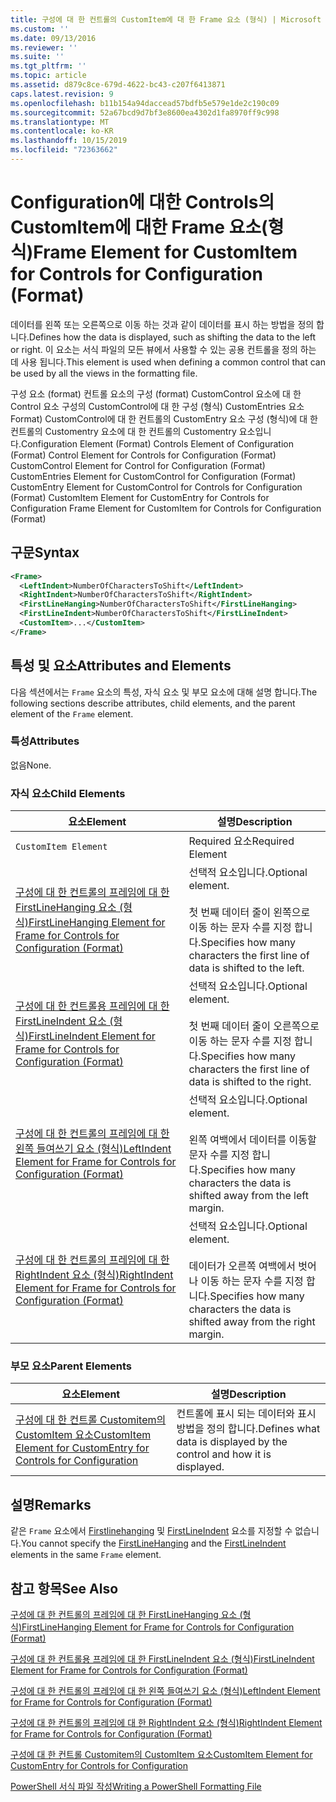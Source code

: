 ```yaml
---
title: 구성에 대 한 컨트롤의 CustomItem에 대 한 Frame 요소 (형식) | Microsoft Docs
ms.custom: ''
ms.date: 09/13/2016
ms.reviewer: ''
ms.suite: ''
ms.tgt_pltfrm: ''
ms.topic: article
ms.assetid: d879c8ce-679d-4622-bc43-c207f6413871
caps.latest.revision: 9
ms.openlocfilehash: b11b154a94daccead57bdfb5e579e1de2c190c09
ms.sourcegitcommit: 52a67bcd9d7bf3e8600ea4302d1fa8970ff9c998
ms.translationtype: MT
ms.contentlocale: ko-KR
ms.lasthandoff: 10/15/2019
ms.locfileid: "72363662"
---
```

# <a name="frame-element-for-customitem-for-controls-for-configuration-format"></a><span data-ttu-id="67226-102">Configuration에 대한 Controls의 CustomItem에 대한 Frame 요소(형식)</span><span class="sxs-lookup"><span data-stu-id="67226-102">Frame Element for CustomItem for Controls for Configuration (Format)</span></span>

<span data-ttu-id="67226-103">데이터를 왼쪽 또는 오른쪽으로 이동 하는 것과 같이 데이터를 표시 하는 방법을 정의 합니다.</span><span class="sxs-lookup"><span data-stu-id="67226-103">Defines how the data is displayed, such as shifting the data to the left or right.</span></span> <span data-ttu-id="67226-104">이 요소는 서식 파일의 모든 뷰에서 사용할 수 있는 공용 컨트롤을 정의 하는 데 사용 됩니다.</span><span class="sxs-lookup"><span data-stu-id="67226-104">This element is used when defining a common control that can be used by all the views in the formatting file.</span></span>

<span data-ttu-id="67226-105">구성 요소 (format) 컨트롤 요소의 구성 (format) CustomControl 요소에 대 한 Control 요소 구성의 CustomControl에 대 한 구성 (형식) CustomEntries 요소 Format) CustomControl에 대 한 컨트롤의 CustomEntry 요소 구성 (형식)에 대 한 컨트롤의 Customentry 요소에 대 한 컨트롤의 Customentry 요소입니다.</span><span class="sxs-lookup"><span data-stu-id="67226-105">Configuration Element (Format) Controls Element of Configuration (Format) Control Element for Controls for Configuration (Format) CustomControl Element for Control for Configuration (Format) CustomEntries Element for CustomControl for Configuration (Format) CustomEntry Element for CustomControl for Controls for Configuration (Format) CustomItem Element for CustomEntry for Controls for Configuration Frame Element for CustomItem for Controls for Configuration (Format)</span></span>

## <a name="syntax"></a><span data-ttu-id="67226-106">구문</span><span class="sxs-lookup"><span data-stu-id="67226-106">Syntax</span></span>

```xml
<Frame>
  <LeftIndent>NumberOfCharactersToShift</LeftIndent>
  <RightIndent>NumberOfCharactersToShift</RightIndent>
  <FirstLineHanging>NumberOfCharactersToShift</FirstLineHanging>
  <FirstLineIndent>NumberOfCharactersToShift</FirstLineIndent>
  <CustomItem>...</CustomItem>
</Frame>
```

## <a name="attributes-and-elements"></a><span data-ttu-id="67226-107">특성 및 요소</span><span class="sxs-lookup"><span data-stu-id="67226-107">Attributes and Elements</span></span>

<span data-ttu-id="67226-108">다음 섹션에서는 `Frame` 요소의 특성, 자식 요소 및 부모 요소에 대해 설명 합니다.</span><span class="sxs-lookup"><span data-stu-id="67226-108">The following sections describe attributes, child elements, and the parent element of the `Frame` element.</span></span>

### <a name="attributes"></a><span data-ttu-id="67226-109">특성</span><span class="sxs-lookup"><span data-stu-id="67226-109">Attributes</span></span>

<span data-ttu-id="67226-110">없음</span><span class="sxs-lookup"><span data-stu-id="67226-110">None.</span></span>

### <a name="child-elements"></a><span data-ttu-id="67226-111">자식 요소</span><span class="sxs-lookup"><span data-stu-id="67226-111">Child Elements</span></span>

|<span data-ttu-id="67226-112">요소</span><span class="sxs-lookup"><span data-stu-id="67226-112">Element</span></span>|<span data-ttu-id="67226-113">설명</span><span class="sxs-lookup"><span data-stu-id="67226-113">Description</span></span>|
|-------------|-----------------|
|`CustomItem Element`|<span data-ttu-id="67226-114">Required 요소</span><span class="sxs-lookup"><span data-stu-id="67226-114">Required Element</span></span>|
|[<span data-ttu-id="67226-115">구성에 대 한 컨트롤의 프레임에 대 한 FirstLineHanging 요소 (형식)</span><span class="sxs-lookup"><span data-stu-id="67226-115">FirstLineHanging Element for Frame for Controls for Configuration (Format)</span></span>](./firstlinehanging-element-for-frame-for-controls-for-configuration-format.md)|<span data-ttu-id="67226-116">선택적 요소입니다.</span><span class="sxs-lookup"><span data-stu-id="67226-116">Optional element.</span></span><br /><br /> <span data-ttu-id="67226-117">첫 번째 데이터 줄이 왼쪽으로 이동 하는 문자 수를 지정 합니다.</span><span class="sxs-lookup"><span data-stu-id="67226-117">Specifies how many characters the first line of data is shifted to the left.</span></span>|
|[<span data-ttu-id="67226-118">구성에 대 한 컨트롤용 프레임에 대 한 FirstLineIndent 요소 (형식)</span><span class="sxs-lookup"><span data-stu-id="67226-118">FirstLineIndent Element for Frame for Controls for Configuration (Format)</span></span>](./firstlineindent-element-for-frame-for-controls-for-configuration-format.md)|<span data-ttu-id="67226-119">선택적 요소입니다.</span><span class="sxs-lookup"><span data-stu-id="67226-119">Optional element.</span></span><br /><br /> <span data-ttu-id="67226-120">첫 번째 데이터 줄이 오른쪽으로 이동 하는 문자 수를 지정 합니다.</span><span class="sxs-lookup"><span data-stu-id="67226-120">Specifies how many characters the first line of data is shifted to the right.</span></span>|
|[<span data-ttu-id="67226-121">구성에 대 한 컨트롤의 프레임에 대 한 왼쪽 들여쓰기 요소 (형식)</span><span class="sxs-lookup"><span data-stu-id="67226-121">LeftIndent Element for Frame for Controls for Configuration (Format)</span></span>](./leftindent-element-for-frame-for-controls-for-configuration-format.md)|<span data-ttu-id="67226-122">선택적 요소입니다.</span><span class="sxs-lookup"><span data-stu-id="67226-122">Optional element.</span></span><br /><br /> <span data-ttu-id="67226-123">왼쪽 여백에서 데이터를 이동할 문자 수를 지정 합니다.</span><span class="sxs-lookup"><span data-stu-id="67226-123">Specifies how many characters the data is shifted away from the left margin.</span></span>|
|[<span data-ttu-id="67226-124">구성에 대 한 컨트롤의 프레임에 대 한 RightIndent 요소 (형식)</span><span class="sxs-lookup"><span data-stu-id="67226-124">RightIndent Element for Frame for Controls for Configuration (Format)</span></span>](./rightindent-element-for-frame-for-controls-for-configuration-format.md)|<span data-ttu-id="67226-125">선택적 요소입니다.</span><span class="sxs-lookup"><span data-stu-id="67226-125">Optional element.</span></span><br /><br /> <span data-ttu-id="67226-126">데이터가 오른쪽 여백에서 벗어나 이동 하는 문자 수를 지정 합니다.</span><span class="sxs-lookup"><span data-stu-id="67226-126">Specifies how many characters the data is shifted away from the right margin.</span></span>|

### <a name="parent-elements"></a><span data-ttu-id="67226-127">부모 요소</span><span class="sxs-lookup"><span data-stu-id="67226-127">Parent Elements</span></span>

|<span data-ttu-id="67226-128">요소</span><span class="sxs-lookup"><span data-stu-id="67226-128">Element</span></span>|<span data-ttu-id="67226-129">설명</span><span class="sxs-lookup"><span data-stu-id="67226-129">Description</span></span>|
|-------------|-----------------|
|[<span data-ttu-id="67226-130">구성에 대 한 컨트롤 Customitem의 CustomItem 요소</span><span class="sxs-lookup"><span data-stu-id="67226-130">CustomItem Element for CustomEntry for Controls for Configuration</span></span>](./customitem-element-for-customentry-for-controls-for-configuration-format.md)|<span data-ttu-id="67226-131">컨트롤에 표시 되는 데이터와 표시 방법을 정의 합니다.</span><span class="sxs-lookup"><span data-stu-id="67226-131">Defines what data is displayed by the control and how it is displayed.</span></span>|

## <a name="remarks"></a><span data-ttu-id="67226-132">설명</span><span class="sxs-lookup"><span data-stu-id="67226-132">Remarks</span></span>

<span data-ttu-id="67226-133">같은 `Frame` 요소에서 [Firstlinehanging](./firstlinehanging-element-for-frame-for-controls-for-configuration-format.md) 및 [FirstLineIndent](./firstlineindent-element-for-frame-for-controls-for-configuration-format.md) 요소를 지정할 수 없습니다.</span><span class="sxs-lookup"><span data-stu-id="67226-133">You cannot specify the [FirstLineHanging](./firstlinehanging-element-for-frame-for-controls-for-configuration-format.md) and the [FirstLineIndent](./firstlineindent-element-for-frame-for-controls-for-configuration-format.md) elements in the same `Frame` element.</span></span>

## <a name="see-also"></a><span data-ttu-id="67226-134">참고 항목</span><span class="sxs-lookup"><span data-stu-id="67226-134">See Also</span></span>

[<span data-ttu-id="67226-135">구성에 대 한 컨트롤의 프레임에 대 한 FirstLineHanging 요소 (형식)</span><span class="sxs-lookup"><span data-stu-id="67226-135">FirstLineHanging Element for Frame for Controls for Configuration (Format)</span></span>](./firstlinehanging-element-for-frame-for-controls-for-configuration-format.md)

[<span data-ttu-id="67226-136">구성에 대 한 컨트롤용 프레임에 대 한 FirstLineIndent 요소 (형식)</span><span class="sxs-lookup"><span data-stu-id="67226-136">FirstLineIndent Element for Frame for Controls for Configuration (Format)</span></span>](./firstlineindent-element-for-frame-for-controls-for-configuration-format.md)

[<span data-ttu-id="67226-137">구성에 대 한 컨트롤의 프레임에 대 한 왼쪽 들여쓰기 요소 (형식)</span><span class="sxs-lookup"><span data-stu-id="67226-137">LeftIndent Element for Frame for Controls for Configuration (Format)</span></span>](./leftindent-element-for-frame-for-controls-for-configuration-format.md)

[<span data-ttu-id="67226-138">구성에 대 한 컨트롤의 프레임에 대 한 RightIndent 요소 (형식)</span><span class="sxs-lookup"><span data-stu-id="67226-138">RightIndent Element for Frame for Controls for Configuration (Format)</span></span>](./rightindent-element-for-frame-for-controls-for-configuration-format.md)

[<span data-ttu-id="67226-139">구성에 대 한 컨트롤 Customitem의 CustomItem 요소</span><span class="sxs-lookup"><span data-stu-id="67226-139">CustomItem Element for CustomEntry for Controls for Configuration</span></span>](./customitem-element-for-customentry-for-controls-for-configuration-format.md)

[<span data-ttu-id="67226-140">PowerShell 서식 파일 작성</span><span class="sxs-lookup"><span data-stu-id="67226-140">Writing a PowerShell Formatting File</span></span>](./writing-a-powershell-formatting-file.md)
